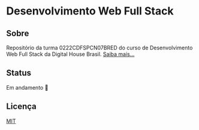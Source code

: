 # Desenvolvimento Web Full Stack

## Sobre

Repositório da turma 0222CDFSPCN07BRED do curso de Desenvolvimento Web Full Stack da Digital House Brasil. [Saiba mais...](https://www.digitalhouse.com/br/produtos/programacao/desenvolvimento-web-full-stack)

## Status

Em andamento 🚧

## Licença

[MIT](./LICENSE)
